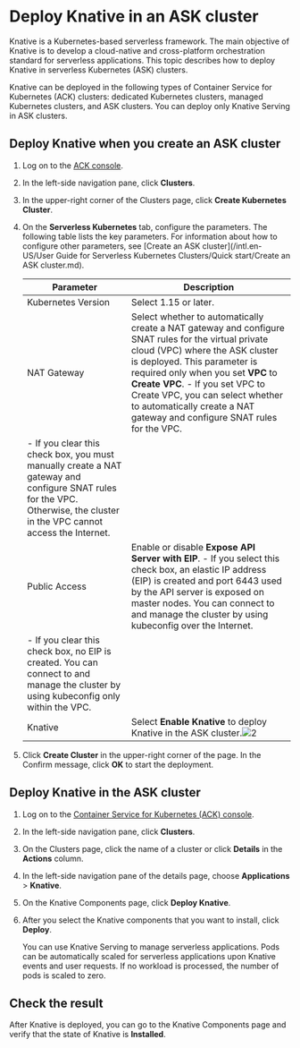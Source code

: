 # Deploy Knative in an ASK cluster

Knative is a Kubernetes-based serverless framework. The main objective of Knative is to develop a cloud-native and cross-platform orchestration standard for serverless applications. This topic describes how to deploy Knative in serverless Kubernetes \(ASK\) clusters.

Knative can be deployed in the following types of Container Service for Kubernetes \(ACK\) clusters: dedicated Kubernetes clusters, managed Kubernetes clusters, and ASK clusters. You can deploy only Knative Serving in ASK clusters.

## Deploy Knative when you create an ASK cluster

1.  Log on to the [ACK console](https://cs.console.aliyun.com).

2.  In the left-side navigation pane, click **Clusters**.

3.  In the upper-right corner of the Clusters page, click **Create Kubernetes Cluster**.

4.  On the **Serverless Kubernetes** tab, configure the parameters. The following table lists the key parameters. For information about how to configure other parameters, see [Create an ASK cluster](/intl.en-US/User Guide for Serverless Kubernetes Clusters/Quick start/Create an ASK cluster.md).

    |Parameter|Description|
    |---------|-----------|
    |Kubernetes Version|Select 1.15 or later.|
    |NAT Gateway|Select whether to automatically create a NAT gateway and configure SNAT rules for the virtual private cloud \(VPC\) where the ASK cluster is deployed. This parameter is required only when you set **VPC** to **Create VPC**.    -   If you set VPC to Create VPC, you can select whether to automatically create a NAT gateway and configure SNAT rules for the VPC.
    -   If you clear this check box, you must manually create a NAT gateway and configure SNAT rules for the VPC. Otherwise, the cluster in the VPC cannot access the Internet. |
    |Public Access|Enable or disable **Expose API Server with EIP**.    -   If you select this check box, an elastic IP address \(EIP\) is created and port 6443 used by the API server is exposed on master nodes. You can connect to and manage the cluster by using kubeconfig over the Internet.
    -   If you clear this check box, no EIP is created. You can connect to and manage the cluster by using kubeconfig only within the VPC. |
    |Knative|Select **Enable Knative** to deploy Knative in the ASK cluster.![2](https://static-aliyun-doc.oss-accelerate.aliyuncs.com/assets/img/en-US/6757867061/p170979.png) |

5.  Click **Create Cluster** in the upper-right corner of the page. In the Confirm message, click **OK** to start the deployment.


## Deploy Knative in the ASK cluster

1.  Log on to the [Container Service for Kubernetes \(ACK\) console](https://cs.console.aliyun.com).

2.  In the left-side navigation pane, click **Clusters**.

3.  On the Clusters page, click the name of a cluster or click **Details** in the **Actions** column.

4.  In the left-side navigation pane of the details page, choose **Applications** \> **Knative**.

5.  On the Knative Components page, click **Deploy Knative**.

6.  After you select the Knative components that you want to install, click **Deploy**.

    You can use Knative Serving to manage serverless applications. Pods can be automatically scaled for serverless applications upon Knative events and user requests. If no workload is processed, the number of pods is scaled to zero.


## Check the result

After Knative is deployed, you can go to the Knative Components page and verify that the state of Knative is **Installed**.

